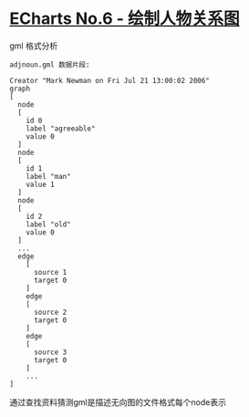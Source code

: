 # [ECharts No.6 - 绘制人物关系图](http://ife.baidu.com/course/detail/id/49)

gml 格式分析

    adjnoun.gml 数据片段:

    Creator "Mark Newman on Fri Jul 21 13:00:02 2006"
    graph
    [
      node
      [
        id 0
        label "agreeable"
        value 0
      ]
      node
      [
        id 1
        label "man"
        value 1
      ]
      node
      [
        id 2
        label "old"
        value 0
      ]
      ...
      edge
        [
          source 1
          target 0
        ]
        edge
        [
          source 2
          target 0
        ]
        edge
        [
          source 3
          target 0
        ]
        ...
    ]

通过查找资料猜测gml是描述无向图的文件格式每个node表示
